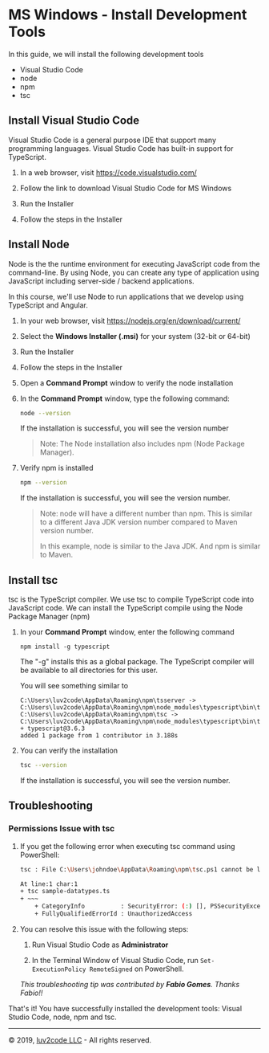 # MS Windows - Install Development Tools

In this guide, we will install the following development tools

* Visual Studio Code
* node
* npm
* tsc

## Install Visual Studio Code
Visual Studio Code is a general purpose IDE that support many programming languages. Visual Studio Code has built-in support for TypeScript.

1. In a web browser, visit https://code.visualstudio.com/
2. Follow the link to download Visual Studio Code for MS Windows

3. Run the Installer

4. Follow the steps in the Installer


## Install Node
Node is the the runtime environment for executing JavaScript code from the command-line. By using Node, you can create any type of application using JavaScript including server-side / backend applications.

In this course, we'll use Node to run applications that we develop using TypeScript and Angular.

1. In your web browser, visit https://nodejs.org/en/download/current/

2. Select the **Windows Installer (.msi)** for your system (32-bit or 64-bit)

3. Run the Installer

4. Follow the steps in the Installer

5. Open a **Command Prompt** window to verify the node installation

6. In the **Command Prompt** window, type the following command: 

    ```bash
    node --version
    ```

   If the installation is successful, you will see the version number

   > Note: The Node installation also includes npm (Node Package Manager).

3. Verify npm is installed

    ```bash
    npm --version
    ```

   If the installation is successful, you will see the version number. 

   > Note: node will have a different number than npm. This is similar to a different Java JDK version number compared to Maven version number.
   >
   > In this example, node is similar to the Java JDK.  And npm is similar to Maven.

## Install tsc
tsc is the TypeScript compiler. We use tsc to compile TypeScript code into JavaScript code. We can install the TypeScript compile using the Node Package Manager (npm)

1. In your **Command Prompt** window, enter the following command

    ```
    npm install -g typescript
    ```

   The "-g" installs this as a global package. The TypeScript compiler will be available to all directories for this user.

   You will see something similar to

    ```
    C:\Users\luv2code\AppData\Roaming\npm\tsserver -> C:\Users\luv2code\AppData\Roaming\npm\node_modules\typescript\bin\tsserver
    C:\Users\luv2code\AppData\Roaming\npm\tsc -> C:\Users\luv2code\AppData\Roaming\npm\node_modules\typescript\bin\tsc
    + typescript@3.6.3
    added 1 package from 1 contributor in 3.188s
    ```

2. You can verify the installation

    ```bash
    tsc --version
    ```

   If the installation is successful, you will see the version number.

## Troubleshooting

### Permissions Issue with tsc

1. If you get the following error when executing tsc command using PowerShell:

    ```bash
    tsc : File C:\Users\johndoe\AppData\Roaming\npm\tsc.ps1 cannot be loaded because running scripts is disabled on this system. For more information, see about_Execution_Policies at https:/go.microsoft.com/fwlink/?LinkID=135170.

    At line:1 char:1
    + tsc sample-datatypes.ts
    + ~~~
        + CategoryInfo          : SecurityError: (:) [], PSSecurityException
        + FullyQualifiedErrorId : UnauthorizedAccess
    ```

2. You can resolve this issue with the following steps:

    1. Run Visual Studio Code as **Administrator**

    2. In the Terminal Window of Visual Studio Code, run `Set-ExecutionPolicy RemoteSigned` on PowerShell.

    *This troubleshooting tip was contributed by **Fabio Gomes**. Thanks Fabio!!*

That's it! You have successfully installed the development tools: Visual Studio Code, node, npm and tsc.


---
&copy; 2019, [luv2code LLC](http://www.luv2code.com) - All rights reserved.